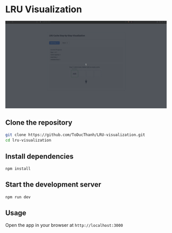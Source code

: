 # LRU Visualization

![lru-visualizing](assets/lru-visualizing.gif)

## Clone the repository

```bash
git clone https://github.com/ToDucThanh/LRU-visualization.git
cd lru-visualization
```

## Install dependencies

```bash
npm install
```

## Start the development server

```bash
npm run dev
```

## Usage

Open the app in your browser at `http://localhost:3000`
